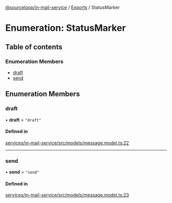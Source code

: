 [@sourceloop/in-mail-service](../README.md) / [Exports](../modules.md) / StatusMarker

# Enumeration: StatusMarker

## Table of contents

### Enumeration Members

- [draft](StatusMarker.md#draft)
- [send](StatusMarker.md#send)

## Enumeration Members

### draft

• **draft** = ``"draft"``

#### Defined in

[services/in-mail-service/src/models/message.model.ts:22](https://github.com/sourcefuse/loopback4-microservice-catalog/blob/53060ad88/services/in-mail-service/src/models/message.model.ts#L22)

___

### send

• **send** = ``"send"``

#### Defined in

[services/in-mail-service/src/models/message.model.ts:23](https://github.com/sourcefuse/loopback4-microservice-catalog/blob/53060ad88/services/in-mail-service/src/models/message.model.ts#L23)
